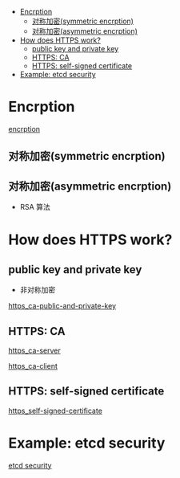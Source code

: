 <!-- MarkdownTOC -->

- [Encrption](#encrption)
  - [对称加密\(symmetric encrption\)](#%E5%AF%B9%E7%A7%B0%E5%8A%A0%E5%AF%86symmetric-encrption)
  - [对称加密\(asymmetric encrption\)](#%E5%AF%B9%E7%A7%B0%E5%8A%A0%E5%AF%86asymmetric-encrption)
- [How does HTTPS work?](#how-does-https-work)
  - [public key and private key](#public-key-and-private-key)
  - [HTTPS: CA](#https-ca)
  - [HTTPS: self-signed certificate](#https-self-signed-certificate)
- [Example: etcd security](#example-etcd-security)

<!-- /MarkdownTOC -->

# Encrption

[encrption](../images/2019/encrption.png)

## 对称加密(symmetric encrption)

## 对称加密(asymmetric encrption)
* RSA 算法

# How does HTTPS work?

## public key and private key

* 非对称加密

[https_ca-public-and-private-key](../images/2019/https_ca-public-and-private-key.png)

## HTTPS: CA

[https_ca-server](../images/2019/https_ca-server.png)


[https_ca-client](../images/2019/https_ca-client.png)

## HTTPS: self-signed certificate

[https_self-signed-certificate](../images/2019/https_self-signed-certificate.png)

# Example: etcd security

[etcd security](https://github.com/etcd-io/etcd/blob/master/Documentation/v2/security.md)
